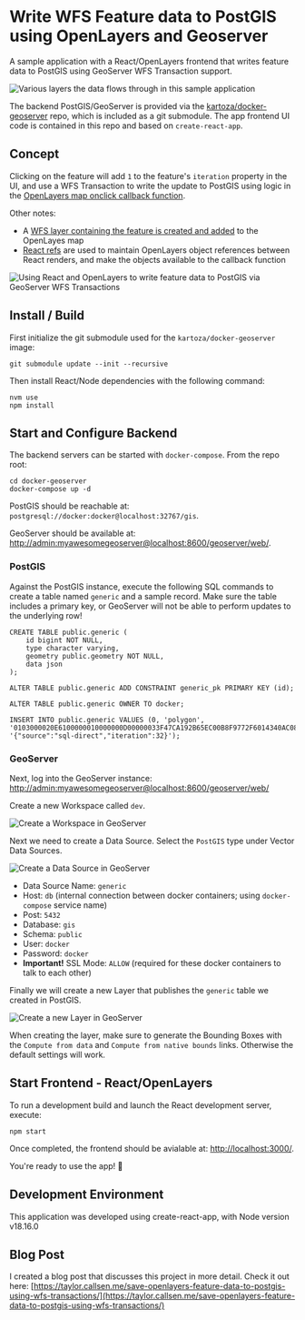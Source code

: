 # Write WFS Feature data to PostGIS using OpenLayers and Geoserver

A sample application with a React/OpenLayers frontend that writes feature data to PostGIS using GeoServer WFS Transaction support. 

![Various layers the data flows through in this sample application](https://taylor.callsen.me/wp-content/uploads/2023/08/tcallsen-wfst-arch-layers.jpg)

The backend PostGIS/GeoServer is provided via the [kartoza/docker-geoserver](https://github.com/kartoza/docker-geoserver/) repo, which is included as a git submodule. The app frontend UI code is contained in this repo and based on `create-react-app`.

## Concept

Clicking on the feature will add `1` to the feature's `iteration` property in the UI, and use a WFS Transaction to write the update to PostGIS using logic in the [OpenLayers map onclick callback function](https://github.com/tcallsen/react-openlayers-geoserver-postgis/blob/master/src/components/MapWrapper.js#L37-L74).

Other notes:
- A [WFS layer containing the feature is created and added](https://github.com/tcallsen/react-openlayers-geoserver-postgis/blob/master/src/components/MapWrapper.js#L88-L110) to the OpenLayes map
- [React refs](https://github.com/tcallsen/react-openlayers-geoserver-postgis/blob/master/src/components/MapWrapper.js#L28-L30) are used to maintain OpenLayers object references between React renders, and make the objects available to the callback function

![Using React and OpenLayers to write feature data to PostGIS via GeoServer WFS Transactions](https://taylor.callsen.me/wp-content/uploads/2023/08/tcallsen-openlayers-feature-data-v2.jpg)

## Install / Build

First initialize the git submodule used for the `kartoza/docker-geoserver` image:

```
git submodule update --init --recursive
```

Then install React/Node dependencies with the following command:

```
nvm use
npm install
```

## Start and Configure Backend

The backend servers can be started with `docker-compose`. From the repo root:

```
cd docker-geoserver
docker-compose up -d
```

PostGIS should be reachable at: `postgresql://docker:docker@localhost:32767/gis`.

GeoServer should be available at: [http://admin:myawesomegeoserver@localhost:8600/geoserver/web/](http://admin:myawesomegeoserver@localhost:8600/geoserver/web/).

### PostGIS

Against the PostGIS instance, execute the following SQL commands to create a table named `generic` and a sample record. Make sure the table includes a primary key, or GeoServer will not be able to perform updates to the underlying row!

```
CREATE TABLE public.generic (
    id bigint NOT NULL,
    type character varying,
    geometry public.geometry NOT NULL,
    data json
);

ALTER TABLE public.generic ADD CONSTRAINT generic_pk PRIMARY KEY (id);

ALTER TABLE public.generic OWNER TO docker;

INSERT INTO public.generic VALUES (0, 'polygon', '0103000020E6100000010000000D00000033F47CA192B65EC00B8F9772F6014340AC087DA1B89F5EC0D2CCBCDF462F43408FA17CA1726D5EC0C1368D5BB91E4340A20E7DA1C04C5EC0FCDD0E23CD0F4340F7D07CA1765A5EC01D1EAF5F39E64240F5F37CA1BA7F5EC0376020AA71ED424034597DA17A745EC0C6688AAF84CB424088C77CA13A695EC0921437E6A3A14240FCCD7CA1F2835EC059A299581F9842404D3B7DA1189A5EC01573218E70B742405CEF7CA188A25EC097B01043C7E1424070287DA1A0B75EC0D7AD5E2B38F0424033F47CA192B65EC00B8F9772F6014340', '{"source":"sql-direct","iteration":32}');
```

### GeoServer

Next, log into the GeoServer instance: [http://admin:myawesomegeoserver@localhost:8600/geoserver/web/](http://admin:myawesomegeoserver@localhost:8600/geoserver/web/)

Create a new Workspace called `dev`.

![Create a Workspace in GeoServer](https://taylor.callsen.me/wp-content/uploads/2023/08/tcallsen-geoserver-create-workspace.png)

Next we need to create a Data Source. Select the `PostGIS` type under Vector Data Sources.

![Create a Data Source in GeoServer](https://taylor.callsen.me/wp-content/uploads/2023/08/tcallsen-geoserver-create-data-source.jpg)

- Data Source Name: `generic`
- Host: `db` (internal connection between docker containers; using `docker-compose` service name)
- Post: `5432`
- Database: `gis`
- Schema: `public`
- User: `docker`
- Password: `docker`
- **Important!** SSL Mode: `ALLOW` (required for these docker containers to talk to each other)

Finally we will create a new Layer that publishes the `generic` table we created in PostGIS.

![Create a new Layer in GeoServer](https://taylor.callsen.me/wp-content/uploads/2023/08/tcallsen-geoserver-create-layer.png)

When creating the layer, make sure to generate the Bounding Boxes with the `Compute from data` and `Compute from native bounds` links. Otherwise the default settings will work.

## Start Frontend - React/OpenLayers

To run a development build and launch the React development server, execute:

```
npm start
```

Once completed, the frontend should be avialable at: [http://localhost:3000/](http://localhost:3000/).

You're ready to use the app! 🎉

## Development Environment

This application was developed using create-react-app, with Node version v18.16.0


## Blog Post

I created a blog post that discusses this project in more detail. Check it out here: [https://taylor.callsen.me/save-openlayers-feature-data-to-postgis-using-wfs-transactions/](https://taylor.callsen.me/save-openlayers-feature-data-to-postgis-using-wfs-transactions/)